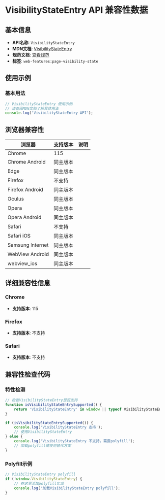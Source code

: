 # VisibilityStateEntry API 兼容性数据

## 基本信息

- **API名称**: `VisibilityStateEntry`
- **MDN文档**: [VisibilityStateEntry](https://developer.mozilla.org/docs/Web/API/VisibilityStateEntry)
- **规范文档**: [查看规范](https://html.spec.whatwg.org/multipage/interaction.html#the-visibilitystateentry-interface)
- **标签**: `web-features:page-visibility-state`

## 使用示例

### 基本用法

```javascript
// VisibilityStateEntry 使用示例
// 请查阅MDN文档了解具体用法
console.log('VisibilityStateEntry API');
```

## 浏览器兼容性

| 浏览器 | 支持版本 | 说明 |
|--------|----------|------|
| Chrome | 115 |  |
| Chrome Android | 同主版本 |  |
| Edge | 同主版本 |  |
| Firefox | 不支持 |  |
| Firefox Android | 同主版本 |  |
| Oculus | 同主版本 |  |
| Opera | 同主版本 |  |
| Opera Android | 同主版本 |  |
| Safari | 不支持 |  |
| Safari iOS | 同主版本 |  |
| Samsung Internet | 同主版本 |  |
| WebView Android | 同主版本 |  |
| webview_ios | 同主版本 |  |

## 详细兼容性信息

### Chrome

- **支持版本**: 115

### Firefox

- **支持版本**: 不支持

### Safari

- **支持版本**: 不支持

## 兼容性检查代码

### 特性检测

```javascript
// 检查VisibilityStateEntry是否支持
function isVisibilityStateEntrySupported() {
    return 'VisibilityStateEntry' in window || typeof VisibilityStateEntry !== 'undefined';
}

if (isVisibilityStateEntrySupported()) {
    console.log('VisibilityStateEntry 支持');
    // 使用VisibilityStateEntry
} else {
    console.log('VisibilityStateEntry 不支持，需要polyfill');
    // 加载polyfill或使用替代方案
}
```

### Polyfill示例

```javascript
// VisibilityStateEntry polyfill
if (!window.VisibilityStateEntry) {
    // 在这里添加polyfill实现
    console.log('加载VisibilityStateEntry polyfill');
}
```

